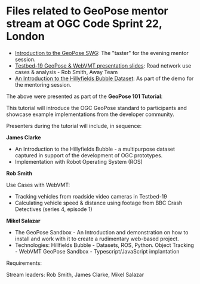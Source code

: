 # Files related to GeoPose mentor stream at OGC Code Sprint 22, London

 * [Introduction to the GeoPose SWG](./GeoPose_SWG_Introduction.pdf): The "taster" for the evening mentor session.
 * [Testbed-19 GeoPose & WebVMT presentation slides](./20231030_T19GeoPose.pdf): Road network use cases & analysis - Rob Smith, Away Team
 * [An Introduction to the Hillyfields Bubble Dataset](./An_Introduction_to_the_Hillyfields_Bubble_Dataset.pdf): As part of the demo for the mentoring session.

The above were presented as part of the **GeoPose 101 Tutorial**:

This tutorial will introduce the OGC GeoPose standard to participants and showcase example implementations from the developer community.

Presenters during the tutorial will include, in sequence:

**James Clarke** 
* An Introduction to the Hillyfields Bubble - a multipurpose dataset captured in support of the development of OGC prototypes.
* Implementation with Robot Operating System (ROS)

**Rob Smith**

Use Cases with WebVMT:
* Tracking vehicles from roadside video cameras in Testbed-19
* Calculating vehicle speed & distance using footage from BBC Crash Detectives (series 4, episode 1)

**Mikel Salazar** 
* The GeoPose Sandbox - An Introduction and demonstration on how to install and work with it to create a rudimentary web-based project.
* Technologies: Hillfields Bubble - Datasets, ROS, Python. Object Tracking - WebVMT GeoPose Sandbox - Typescript/JavaScript implantation

Requirements:

Stream leaders: Rob Smith, James Clarke, Mikel Salazar
